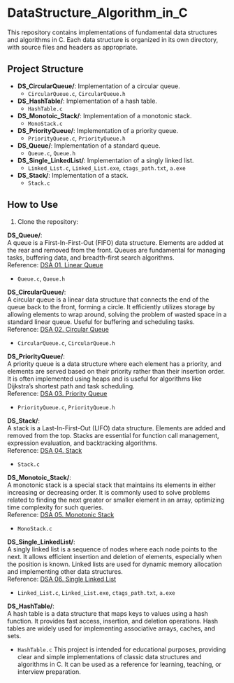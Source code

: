 # DataStructure_Algorithm_in_C

This repository contains implementations of fundamental data structures and algorithms in C. Each data structure is organized in its own directory, with source files and headers as appropriate.

## Project Structure

- **DS_CircularQueue/**: Implementation of a circular queue.
  - `CircularQueue.c`, `CircularQueue.h`
- **DS_HashTable/**: Implementation of a hash table.
  - `HashTable.c`
- **DS_Monotoic_Stack/**: Implementation of a monotonic stack.
  - `MonoStack.c`
- **DS_PriorityQueue/**: Implementation of a priority queue.
  - `PriorityQueue.c`, `PriorityQueue.h`
- **DS_Queue/**: Implementation of a standard queue.
  - `Queue.c`, `Queue.h`
- **DS_Single_LinkedList/**: Implementation of a singly linked list.
  - `Linked_List.c`, `Linked_List.exe`, `ctags_path.txt`, `a.exe`
- **DS_Stack/**: Implementation of a stack.
  - `Stack.c`

## How to Use

1. Clone the repository:


**DS_Queue/**:  
A queue is a First-In-First-Out (FIFO) data structure. Elements are added at the rear and removed from the front. Queues are fundamental for managing tasks, buffering data, and breadth-first search algorithms.  
Reference: [DSA 01. Linear Queue](https://www.laptrinhdientu.com/2022/05/Queue.html)
  - `Queue.c`, `Queue.h`

**DS_CircularQueue/**:  
A circular queue is a linear data structure that connects the end of the queue back to the front, forming a circle. It efficiently utilizes storage by allowing elements to wrap around, solving the problem of wasted space in a standard linear queue. Useful for buffering and scheduling tasks.  
Reference: [DSA 02. Circular Queue](https://www.laptrinhdientu.com/2022/06/CircularQueue.html)
  - `CircularQueue.c`, `CircularQueue.h`

**DS_PriorityQueue/**:  
A priority queue is a data structure where each element has a priority, and elements are served based on their priority rather than their insertion order. It is often implemented using heaps and is useful for algorithms like Dijkstra’s shortest path and task scheduling.  
Reference: [DSA 03. Priority Queue](https://www.laptrinhdientu.com/2023/12/PriorityQueue.html)
  - `PriorityQueue.c`, `PriorityQueue.h`

**DS_Stack/**:  
A stack is a Last-In-First-Out (LIFO) data structure. Elements are added and removed from the top. Stacks are essential for function call management, expression evaluation, and backtracking algorithms.  
Reference: [DSA 04. Stack](https://www.laptrinhdientu.com/2024/07/Stack-DSA.html)
  - `Stack.c`

**DS_Monotoic_Stack/**:  
A monotonic stack is a special stack that maintains its elements in either increasing or decreasing order. It is commonly used to solve problems related to finding the next greater or smaller element in an array, optimizing time complexity for such queries.  
Reference: [DSA 05. Monotonic Stack](https://www.laptrinhdientu.com/2024/07/monotonic-stack-dsa.html)
  - `MonoStack.c`

**DS_Single_LinkedList/**:  
A singly linked list is a sequence of nodes where each node points to the next. It allows efficient insertion and deletion of elements, especially when the position is known. Linked lists are used for dynamic memory allocation and implementing other data structures.  
Reference: [DSA 06. Single Linked List](https://www.laptrinhdientu.com/2024/06/Linked-List-DSA.html)
  - `Linked_List.c`, `Linked_List.exe`, `ctags_path.txt`, `a.exe`

**DS_HashTable/**:  
A hash table is a data structure that maps keys to values using a hash function. It provides fast access, insertion, and deletion operations. Hash tables are widely used for implementing associative arrays, caches, and sets.
  - `HashTable.c`
This project is intended for educational purposes, providing clear and simple implementations of classic data structures and algorithms in C. It can be used as a reference for learning, teaching, or interview preparation.
